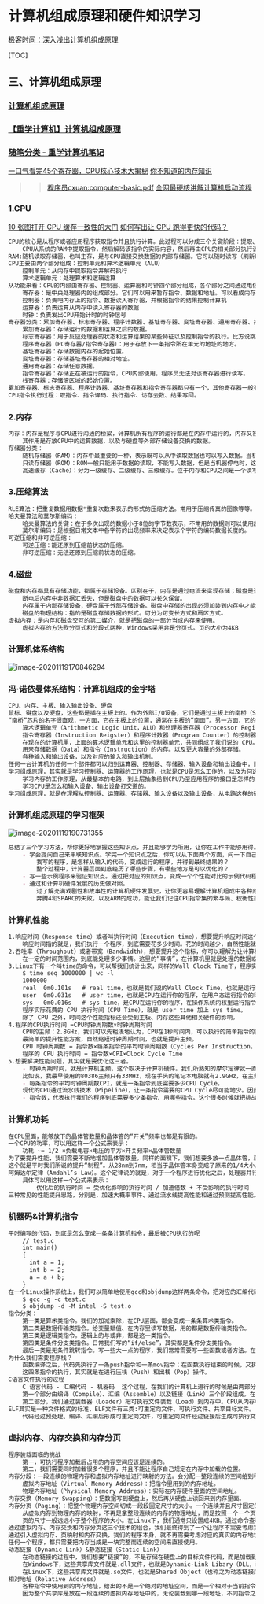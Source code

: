 # 计算机组成原理和硬件知识学习
[极客时间：深入浅出计算机组成原理](https://www.baidu.com)

[TOC]


## 三、计算机组成原理
### [计算机组成原理](https://www.cnblogs.com/reminis/p/12896053.html)
### [【重学计算机】计算机组成原理](https://www.cnblogs.com/flashsun/p/10628433.html)
### [随笔分类 - 重学计算机笔记](https://www.cnblogs.com/flashsun/category/1391951.html)
[一口气看完45个寄存器，CPU核心技术大揭秘](https://www.cnblogs.com/xuanyuan/p/13850548.html)
[你不知道的内存知识](https://www.cnblogs.com/jiagoujishu/p/13850552.html)
>> [程序员cxuan:computer-basic.pdf]()
>> [全网最硬核讲解计算机启动流程](https://www.cnblogs.com/flashsun/p/13942138.html)
### 1.CPU
[10 张图打开 CPU 缓存一致性的大门](https://www.cnblogs.com/xiaolincoding/p/13886559.html)
[如何写出让 CPU 跑得更快的代码？](https://www.cnblogs.com/xiaolincoding/p/13836230.html)
```markdown
CPU的核心是从程序或者应用程序获取指令并且执行计算。此过程可以分成三个关键阶段：提取、解码、执行。
    CPU从系统的RAM中提取指令，然后解码该指令的实际内容，然后再由CPU的相关部分执行该指令。     
RAM:随机读取存储器，也叫主存，是与CPU直接交换数据的内部存储器。它可以随时读写（刷新时除外），速度快，通常作为操作系统或其他正在运行的查询的临时数据存储介质。
CPU主要由两个部分组成：控制单元和算术逻辑单元（ALU）
    控制单元：从内存中提取指令并解码执行
    算术逻辑单元：处理算术和逻辑运算
从功能来看：CPU的内部由寄存器、控制器、运算器和时钟四个部分组成，各个部分之间通过电信号连通。
    寄存器：是中央处理器内的组成部分。它们可以用来暂存指令、数据和地址。可以看成内存的一种。
    控制器：负责吧内存上的指令、数据读入寄存器，并根据指令的结果控制计算机
    运算器：负责运算从内存中读入寄存器的数据
    时钟：负责发出CPU开始计时的时钟信号
寄存器分类：累加寄存器、标志寄存器、程序计数器、基址寄存器、变址寄存器、通用寄存器、指令寄存器、栈寄存器。
    累加寄存器：存储运行的数据和运算之后的数据。
    标志寄存器：用于反应处理器的状态和运算结果的某些特征以及控制指令的执行。比方说跳转指令。
    程序寄存器（PC寄存器/指令寄存器）：用于存放下一条指令所在单元的地址的地方。
    基址寄存器：存储数据内存的起始位置。
    变址寄存器：存储基址寄存器的相对地址。
    通用寄存器：存储任意数据。
    指令寄存器：存储正在被运行的指令，CPU内部使用，程序员无法对该寄存器进行读写。
    栈寄存器：存储渣区域的起始位置。
累加寄存器、标志寄存器、程序计数器、基址寄存器和指令寄存器都只有一个，其他寄存器一般有多个。
CPU指令执行过程：取指令、指令译码、执行指令、访存去数、结果写回。
```
### 2.内存
```markdown
内存：内存是程序与CPU进行沟通的桥梁，计算机所有程序的运行都是在内存中运行的，内存又被称为主存。
    其作用是存放CPU中的运算数据，以及与硬盘等外部存储设备交换的数据。
存储器分类：
    随机存储器（RAM）：内存中最重要的一种，表示既可以从中读取数据也可以写入数据。当机器关闭时，内存中的信息会丢失。
    只读存储器（ROM）：ROM一般只能用于数据的读取，不能写入数据，但是当机器停电时，这些数据不会丢失。
    高速缓存（Cache）：分为一级缓存、二级缓存、三级缓存。位于内存和CPU之间是一个读写速度比内存更快的存储器。
```
### 3.压缩算法
```markdown
RLE算法：把重复数据用数据*重复次数来表示的形式的压缩方法。常用于压缩传真的图像等等。缺点：只能由于特定序列的数据有效果。
哈夫曼算法和莫尔斯编码：
    哈夫曼算法的关键：在于多次出现的数据小于8位的字节数表示，不常用的数据则可以使用超过8位的字节数表示。
    莫尔斯编码：是根据日常文本中各字符的出现频率来决定表示个字符的编码数据长度的。
可逆压缩和非可逆压缩：
    可逆压缩：能还原到压缩前状态的压缩。
    非可逆压缩：无法还原到压缩前状态的压缩。
```
### 4.磁盘
```markdown
磁盘和内存都具有存储功能，都属于存储设备。区别在于，内存是通过电流来实现存储；磁盘是通过磁记录技术来实现存储。
    断电后内存中非数据汇丢失，但是磁盘中的数据可以长久保留。
    内存属于内部存储设备，硬盘属于外部存储设备。磁盘中存储的出现必须加装到内存中才能运行。
    磁盘的物理结构：指的是磁盘存储数据的形式。可分为可变长方式和扇区方式。
虚拟内存：是内存和磁盘交互的第二媒介，就是把磁盘的一部分当成内存来使用。
    虚拟内存的方法欧分页式和分段式两种，Windows采用非是分页式。页的大小为4KB
```
### 计算机体系结构
![image-20201119170846294](https://raw.githubusercontent.com/peng4444/picgo/main/img/20201119170853.png)
### 冯·诺依曼体系结构：计算机组成的金字塔
```markdown
CPU、内存、主板、输入输出设备、硬盘
鼠标、键盘以及硬盘，这些都是插在主板上的。作为外部I/O设备，它们是通过主板上的南桥（SouthBridge）芯片组，来控制和CPU之间的通信的。
“南桥”芯片的名字很直观，一方面，它在主板上的位置，通常在主板的“南面”。另一方面，它的作用就是作为“桥”，来连接鼠标、键盘以及硬盘这些外部设备和CPU之间的通信。
    算术逻辑单元（Arithmetic Logic Unit，ALU）和处理器寄存器（Processor Register）的处理器单元（Processing Unit），用来完成各种算术和逻辑运算。
    指令寄存器（Instruction Reigster）和程序计数器（Program Counter）的控制器单元（Control Unit/CU），用来控制程序的流程，通常就是不同条件下的分支和跳转。
    在现在的计算机里，上面的算术逻辑单元和这里的控制器单元，共同组成了我们说的 CPU。
    用来存储数据（Data）和指令（Instruction）的内存。以及更大容量的外部存储。
    各种输入和输出设备，以及对应的输入和输出机制。
任何一台计算机的任何一个部件都可以归到运算器、控制器、存储器、输入设备和输出设备中，而所有的现代计算机也都是基于这个基础架构来设计开发的。
学习组成原理，其实就是学习控制器、运算器的工作原理，也就是CPU是怎么工作的，以及为何这样设计；
    学习内存的工作原理，从最基本的电路，到上层抽象给到CPU乃至应用程序的接口是怎样的；
    学习CPU是怎么和输入设备、输出设备打交道的。
学习组成原理，就是在理解从控制器、运算器、存储器、输入设备以及输出设备，从电路这样的硬件，到最终开放给软件的接口，是怎么运作的，为什么要设计成这样，以及在软件开发层面怎么尽可能用好它。
```
### 计算机组成原理的学习框架
![image-20201119190731355](https://raw.githubusercontent.com/peng4444/picgo/main/img/20201119190731.png)
```markdown
总结了三个学习方法，帮你更好地掌握这些知识点，并且能够学为所用，让你在工作中能够用得上。
    - 学会提问自己来串联知识点。学完一个知识点之后，你可以从下面两个方面，问一下自己。
        我写的程序，是怎样从输入的代码，变成运行的程序，并得到最终结果的？
        整个过程中，计算器层面到底经历了哪些步骤，有哪些地方是可以优化的？
    - 写一些示例程序来验证知识点。通过把对应的知识点，变成一个个性能对比的示例代码程序记录下来，是把这些知识点融汇贯通的好方法。
    - 通过和计算机硬件发展的历史做对照。
        过了解充满戏剧性和故事性的计算机硬件发展史，让你更容易理解计算机组成中各种原理的由来。
        奔腾4和SPARC的失败，以及ARM的成功，能让我们记住CPU指令集的繁与简、权衡性能和功耗的重要性，而现今高速发展的机器学习和边缘计算，又给计算机硬件设计带来了新的挑战。   
```
### 计算机性能
```markdown
1.响应时间（Response time）或者叫执行时间（Execution time），想要提升响应时间这个性能指标，你可以理解为让计算机“跑得更快”。
    响应时间指的就是，我们执行一个程序，到底需要花多少时间。花的时间越少，自然性能就越好。
2.吞吐率（Throughput）或者带宽（Bandwidth），想要提升这个指标，你可以理解为让计算机“搬得更多”。  
    在一定的时间范围内，到底能处理多少事情。这里的“事情”，在计算机里就是处理的数据或者执行的程序指令。
3.Linux下有一个叫time的命令，可以帮我们统计出来，同样的Wall Clock Time下，程序实际在CPU上到底花了多少时间。
    $ time seq 1000000 | wc -l
    1000000
    real  0m0.101s   # real time，也就是我们说的Wall Clock Time，也就是运行程序整个过程中流逝掉的时间；
    user  0m0.031s   # user time，也就是CPU在运行你的程序，在用户态运行指令的时间；
    sys   0m0.016s   # sys time，是CPU在运行你的程序，在操作系统内核里运行指令的时间。
    程序实际花费的 CPU 执行时间（CPU Time），就是 user time 加上 sys time。
    除了 CPU 之外，时间这个性能指标还会受到主板、内存这些其他相关硬件的影响。
4.程序的CPU执行时间 =CPU时钟周期数×时钟周期时间
    CPU的主频：2.8GHz，我们可以先粗浅地认为，CPU在1秒时间内，可以执行的简单指令的数量是2.8G条。
    最简单的提升性能方案，自然缩短时钟周期时间，也就是提升主频。
    CPU 时钟周期数 = 指令数×每条指令的平均时钟周期数（Cycles Per Instruction，简称 CPI）
    程序的 CPU 执行时间 = 指令数×CPI×Clock Cycle Time
5.想要解决性能问题，其实就是要优化这三者。
    - 时钟周期时间，就是计算机主频，这个取决于计算机硬件。我们所熟知的摩尔定律就一直在不停地提高我们计算机的主频。
    比如说，我最早使用的80386主频只有33MHz，现在手头的笔记本电脑就有2.9GHz，在主频层面，就提升了将近100倍。
    - 每条指令的平均时钟周期数CPI，就是一条指令到底需要多少CPU Cycle。
    现代的CPU通过流水线技术（Pipeline），让一条指令需要的CPU Cycle尽可能地少。因此，对于CPI的优化，也是计算机组成和体系结构中的重要一环。
    - 指令数，代表执行我们的程序到底需要多少条指令、用哪些指令。这个很多时候就把挑战交给了编译器。同样的代码，编译成计算机指令时候，就有各种不同的表示方式。
```
### 计算机功耗
```markdown
在CPU里面，能够放下的晶体管数量和晶体管的“开关”频率也都是有限的。
一个CPU的功率，可以用这样一个公式来表示：
    功耗 ~= 1/2 ×负载电容×电压的平方×开关频率×晶体管数量
为了要提升性能，我们需要不断地增加晶体管数量。同样的面积下，我们想要多放一点晶体管，就要把晶体管造得小一点。
这个就是平时我们所说的提升“制程”。从28nm到7nm，相当于晶体管本身变成了原来的1/4大小。
阿姆达尔定律（Amdahl’s Law）。这个定律说的就是，对于一个程序进行优化之后，处理器并行运算之后效率提升的情况。
    具体可以用这样一个公式来表示：
        优化后的执行时间 = 受优化影响的执行时间 / 加速倍数 + 不受影响的执行时间
三种常见的性能提升思路，分别是，加速大概率事件、通过流水线提高性能和通过预测提高性能。
```
### 机器码&计算机指令
```markdown
平时编写的代码，到底是怎么变成一条条计算机指令，最后被CPU执行的呢
    // test.c
    int main()
    {
      int a = 1; 
      int b = 2;
      a = a + b;
    }
在一个Linux操作系统上，我们可以简单地使用gcc和objdump这样两条命令，把对应的汇编代码和机器码都打印出来。
    $ gcc -g -c test.c
    $ objdump -d -M intel -S test.o
指令分类：
    第一类是算术类指令。我们的加减乘除，在CPU层面，都会变成一条条算术类指令。
    第二类是数据传输类指令。给变量赋值、在内存里读写数据，用的都是数据传输类指令。
    第三类是逻辑类指令。逻辑上的与或非，都是这一类指令。
    第四类是条件分支类指令。日常我们写的“if/else”，其实都是条件分支类指令。
    最后一类是无条件跳转指令。写一些大一点的程序，我们常常需要写一些函数或者方法。在调用函数的时候，其实就是发起了一个无条件跳转指令。
为什么我们需要程序栈？
    函数编译之后，代码先执行了一条push指令和一条mov指令；在函数执行结束的时候，又执行了一条pop和一条ret指令。
    这四条指令的执行，其实就是在进行压栈（Push）和出栈（Pop）操作。
C语言文件执行的过程
    C 语言代码 - 汇编代码 - 机器码  这个过程，在我们的计算机上进行的时候是由两部分组成的。
    第一个部分由编译（Compile）、汇编（Assemble）以及链接（Link）三个阶段组成。在这三个阶段完成之后，我们就生成了一个可执行文件。
    第二部分，我们通过装载器（Loader）把可执行文件装载（Load）到内存中。CPU从内存中读取指令和数据，来开始真正执行程序。
ELF其实是一种文件格式的标准，ELF文件有三类:可重定向文件、可执行文件、共享目标文件。
    代码经过预处理、编译、汇编后形成可重定向文件，可重定向文件经过链接后生成可执行文件。
```
### 虚拟内存、内存交换和内存分页
````markdown
程序装载面临的挑战
    第一，可执行程序加载后占用的内存空间应该是连续的。
    第二，我们需要同时加载很多个程序，并且不能让程序自己规定在内存中加载的位置。
内存分段：一段连续的物理内存和虚拟内存地址进行映射的方法。会分配一整段连续的空间给到程序。
    虚拟内存地址（Virtual Memory Address）：把指令里用到的内存地址。
    物理内存地址（Physical Memory Address）：实际在内存硬件里面的空间地址。
内存交换（Memory Swapping）：把数据写到硬盘上，然后再从硬盘上读回来到内存里面。 
内存分页（Paging）：把整个物理内存空间切成一段段固定尺寸的大小。一个连续并且尺寸固定的内存空间叫页（Page）
    从虚拟内存到物理内存的映射，不再是拿整段连续的内存的物理地址，而是按照一个一个页来的。
    页的尺寸一般远远小于整个程序的大小。在Linux下，我们通常只设置成4KB。通过命令查看$ getconf PAGE_SIZE
通过虚拟内存、内存交换和内存分页这三个技术的组合，我们最终得到了一个让程序不需要考虑实际的物理内存地址、大小和当前分配空间的解决方案。
通过引入虚拟内存、页映射和内存交换，我们的程序本身，就不再需要考虑对应的真实的内存地址、程序加载、内存管理等问题了。
任何一个程序，都只需要把内存当成是一块完整而连续的空间来直接使用。
动态链接（Dynamic Link）&静态链接（Static Link）
    在动态链接的过程中，我们想要“链接”的，不是存储在硬盘上的目标文件代码，而是加载到内存中的共享库（Shared Libraries）。
    在Windows下，这些共享库文件就是.dll文件，也就是Dynamic-Link Libary（DLL，动态链接库）。
    在Linux下，这些共享库文件就是.so文件，也就是Shared Object（也称之为动态链接库）。
相对地址（Relative Address）
    各种指令中使用到的内存地址，给出的不是一个绝对的地址空间，而是一个相对于当前指令偏移量的内存地址。
    因为整个共享库是放在一段连续的虚拟内存地址中的，无论装载到哪一段地址，不同指令之间的相对地址都是不变的。            
````
### 

###